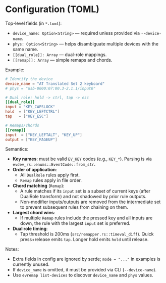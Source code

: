 # Configuration (TOML)

Top-level fields (in `*.toml`):
- `device_name: Option<String>` — required unless provided via `--device-name`.
- `phys: Option<String>` — helps disambiguate multiple devices with the same name.
- `[[dual_role]]: Array` — dual-role mappings.
- `[[remap]]: Array` — simple remaps and chords.

Example:
```toml
# Identify the device
device_name = "AT Translated Set 2 keyboard"
# phys = "usb-0000:07:00.3-2.1.1/input0"

# Dual role: hold -> ctrl, tap -> esc
[[dual_role]]
input = "KEY_CAPSLOCK"
hold  = ["KEY_LEFTCTRL"]
tap   = ["KEY_ESC"]

# Remaps/chords
[[remap]]
input  = ["KEY_LEFTALT", "KEY_UP"]
output = ["KEY_PAGEUP"]
```

Semantics:
- __Key names__: must be valid `EV_KEY` codes (e.g., `KEY_*`). Parsing is via `evdev_rs::enums::EventCode::from_str`.
- __Order of application__:
  - All `DualRole` rules apply first.
  - `Remap` rules apply in file order.
- __Chord matching__ (`Remap`):
  - A rule matches if its `input` set is a subset of current keys (after DualRole transform) and not shadowed by prior rule outputs.
  - Non-modifier inputs/outputs are removed from the intermediate set to prevent subsequent rules from chaining on them.
- __Largest chord wins__:
  - If multiple `Remap` rules include the pressed key and all inputs are down, the rule with the largest `input` set is preferred.
- __Dual role timing__:
  - Tap threshold is 200ms (`src/remapper.rs::timeval_diff`). Quick press+release emits `tap`. Longer hold emits `hold` until release.

Notes:
- Extra fields in config are ignored by serde; `mode = "..."` in examples is currently unused.
- If `device_name` is omitted, it must be provided via CLI (`--device-name`).
- Use `evremap list-devices` to discover `device_name` and `phys` values.
